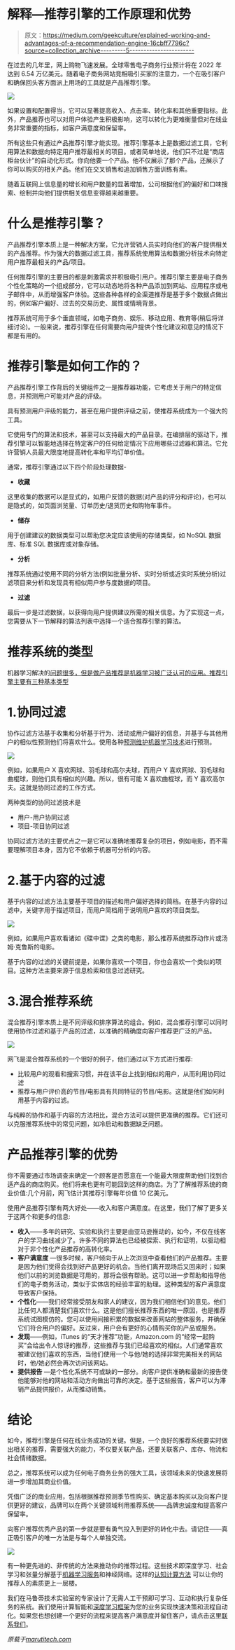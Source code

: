 # 解释—推荐引擎的工作原理和优势

> 原文：<https://medium.com/geekculture/explained-working-and-advantages-of-a-recommendation-engine-16cbff7796c?source=collection_archive---------5----------------------->

在过去的几年里，网上购物飞速发展。全球零售电子商务行业预计将在 2022 年达到 6.54 万亿美元。随着电子商务网站竞相吸引买家的注意力，一个在吸引客户和确保回头客方面派上用场的工具就是产品推荐引擎。

![](img/57bd81a175b70529b30536b32b3bafbf.png)

如果设置和配置得当，它可以显著提高收入、点击率、转化率和其他重要指标。此外，产品推荐也可以对用户体验产生积极影响，这可以转化为更难衡量但对在线业务非常重要的指标，如客户满意度和保留率。

所有这些只有通过产品推荐引擎才能实现。推荐引擎基本上是数据过滤工具，它利用算法和数据向特定用户推荐最相关的项目。或者简单地说，他们只不过是“商店柜台伙计”的自动化形式。你向他要一个产品。他不仅展示了那个产品，还展示了你可以购买的相关产品。他们在交叉销售和追加销售方面训练有素。

随着互联网上信息量的增长和用户数量的显著增加，公司根据他们的偏好和口味搜索、绘制并向他们提供相关信息变得越来越重要。

# 什么是推荐引擎？

产品推荐引擎本质上是一种解决方案，它允许营销人员实时向他们的客户提供相关的产品推荐。作为强大的数据过滤工具，推荐系统使用算法和数据分析技术向特定用户推荐最相关的产品/项目。

任何推荐引擎的主要目的都是刺激需求并积极吸引用户。推荐引擎主要是电子商务个性化策略的一个组成部分，它可以动态地将各种产品添加到网站、应用程序或电子邮件中，从而增强客户体验。这些各种各样的全渠道推荐是基于多个数据点做出的，例如客户偏好、过去的交易历史、属性或情境背景。

推荐系统可用于多个垂直领域，如电子商务、娱乐、移动应用、教育等(稍后将详细讨论)。一般来说，推荐引擎在任何需要向用户提供个性化建议和意见的情况下都是有用的。

# 推荐引擎是如何工作的？

产品推荐引擎工作背后的关键组件之一是推荐器功能，它考虑关于用户的特定信息，并预测用户可能对产品的评级。

具有预测用户评级的能力，甚至在用户提供评级之前，使推荐系统成为一个强大的工具。

它使用专门的算法和技术，甚至可以支持最大的产品目录。在编排层的驱动下，推荐引擎可以智能地选择在特定客户的任何给定情况下应用哪些过滤器和算法。它允许营销人员最大限度地提高转化率和平均订单价值。

通常，推荐引擎通过以下四个阶段处理数据-

*   **收藏**

这里收集的数据可以是显式的，如用户反馈的数据(对产品的评分和评论)，也可以是隐式的，如页面浏览量、订单历史/退货历史和购物车事件。

*   **储存**

用于创建建议的数据类型可以帮助您决定应该使用的存储类型，如 NoSQL 数据库、标准 SQL 数据库或对象存储。

*   **分析**

推荐系统通过使用不同的分析方法(例如批量分析、实时分析或近实时系统分析)过滤项目来分析和发现具有相似用户参与度数据的项目。

*   **过滤**

最后一步是过滤数据，以获得向用户提供建议所需的相关信息。为了实现这一点，您需要从下一节解释的算法列表中选择一个适合推荐引擎的算法。

# 推荐系统的类型

机器学习解决的[问题很多，但是做产品推荐是机器学习被广泛认可的应用。推荐引擎主要有三种基本类型](https://marutitech.com/problems-solved-machine-learning/)

# 1.协同过滤

协作过滤方法基于收集和分析基于行为、活动或用户偏好的信息，并基于与其他用户的相似性预测他们将喜欢什么。使用各种[预测维护机器学习技术](https://marutitech.com/predictive-maintenance-machine-learning-techniques/)进行预测。

![](img/dd13f7a2e2be7bb772519b77b03f7b5c.png)

例如，如果用户 X 喜欢网球、羽毛球和高尔夫球，而用户 Y 喜欢网球、羽毛球和曲棍球，则他们具有相似的兴趣。所以，很有可能 X 喜欢曲棍球，而 Y 喜欢高尔夫。这就是协同过滤的工作方式。

两种类型的协同过滤技术是

*   用户-用户协同过滤
*   项目-项目协同过滤

协同过滤方法的主要优点之一是它可以准确地推荐复杂的项目，例如电影，而不需要理解项目本身，因为它不依赖于机器可分析的内容。

# 2.基于内容的过滤

基于内容的过滤方法主要基于项目的描述和用户偏好选择的简档。在基于内容的过滤中，关键字用于描述项目，而用户简档用于说明用户喜欢的项目类型。

![](img/76853f30667b4a4d6c6e41fddeb29c43.png)

例如，如果用户喜欢看诸如《碟中谍》之类的电影，那么推荐系统推荐动作片或汤姆·克鲁斯的电影。

基于内容的过滤的关键前提是，如果你喜欢一个项目，你也会喜欢一个类似的项目。这种方法主要来源于信息检索和信息过滤研究。

# 3.混合推荐系统

混合推荐引擎本质上是不同评级和排序算法的组合。例如，混合推荐引擎可以同时使用协作过滤和基于产品的过滤，以准确的精确度向客户推荐更广泛的产品。

![](img/febbc6104a2910cb80edfbf85ef2868d.png)

网飞是混合推荐系统的一个很好的例子，他们通过以下方式进行推荐:

*   比较用户的观看和搜索习惯，并在该平台上找到相似的用户，从而利用协同过滤
*   推荐与用户评价高的节目/电影具有共同特征的节目/电影。这就是他们如何利用基于内容的过滤。

与纯粹的协作和基于内容的方法相比，混合方法可以提供更准确的推荐。它们还可以克服推荐系统中的常见问题，如冷启动和数据缺乏问题。

# 产品推荐引擎的优势

你不需要通过市场调查来确定一个顾客是否愿意在一个能最大限度帮助他们找到合适产品的商店购买。他们将来也更有可能回到这样的商店。为了了解推荐系统的商业价值:几个月前，网飞估计其推荐引擎每年价值 10 亿美元。

使用产品推荐引擎有两大好处——收入和客户满意度。在这里，我们了解了更多关于这两个和更多的信息:

*   **收入**——多年的研究、实验和执行主要是由亚马逊推动的，如今，不仅在线客户的学习曲线减少了。许多不同的算法也已经被探索、执行和证明，以驱动相对于非个性化产品推荐的高转化率。
*   **客户满意度** —很多时候，客户倾向于从上次浏览中查看他们的产品推荐。主要是因为他们觉得会找到好产品更好的机会。当他们离开现场后又回来时；如果他们以前的浏览数据是可用的，那将会很有帮助。这可以进一步帮助和指导他们的电子商务活动，类似于实体店的经验丰富的助理。这种类型的客户满意度导致客户保持。
*   **个性化**——我们经常接受朋友和家人的建议，因为我们相信他们的意见。他们比任何人都清楚我们喜欢什么。这是他们擅长推荐东西的唯一原因，也是推荐系统试图模仿的。您可以使用间接积累的数据来改善网站的整体服务，并确保它们符合用户的偏好。反过来，用户会有更好的心情购买你的产品或服务。
*   **发现**——例如，iTunes 的“天才推荐”功能，Amazon.com 的“经常一起购买”会给出令人惊讶的推荐，这些推荐与我们已经喜欢的相似。人们通常喜欢被建议他们喜欢的东西，当他们使用一个与他/她的选择非常完美相关的网站时，他/她必然会再次访问该网站。
*   **提供报告** —是个性化系统不可或缺的一部分。向客户提供准确和最新的报告使他能够对他的网站和活动方向做出可靠的决定。基于这些报告，客户可以为滞销产品提供报价，从而推动销售。

# 结论

如今，推荐引擎是任何在线业务成功的关键。但是，一个良好的推荐系统要实时做出相关的推荐，需要强大的能力，不仅要关联产品，还要关联客户、库存、物流和社会情绪数据。

总之，推荐系统可以成为任何电子商务业务的强大工具，该领域未来的快速发展将进一步增加其商业价值。

凭借广泛的商业应用，包括根据推荐预测季节性购买、确定基本购买以及向客户提供更好的建议，品牌可以在两个关键领域利用推荐系统——品牌忠诚度和提高客户保留率。

向客户推荐优秀产品的第一步就是要有勇气投入到更好的转化中去。请记住——真正吸引客户的唯一方法是与每个人单独交流。

![](img/447fd6e716025f6fbcd7ea2c10fec2b7.png)

有一种更先进的、非传统的方法来推动你的推荐过程。这些技术即深度学习、社会学习和张量分解基于[机器学习服务](https://marutitech.com/machine-learning-services/)和神经网络。这样的[认知计算方法](https://marutitech.com/cognitive-computing-features-scope-limitations/) [](https://marutitech.com/cognitive-computing-features-scope/)可以让你的推荐人的素质更上一层楼。

我们在马鲁蒂技术实验室的专家设计了无需人工干预即可学习、互动和执行复杂任务的系统。我们使用计算智能和[深度学习框架](https://marutitech.com/top-8-deep-learning-frameworks/)为您的业务实现快速决策和流程自动化。如果您也想创建一个更好的流程来提高客户满意度并留住客户，请点击这里[联系我们](https://marutitech.com/contact-us/)。

*原载于*[*marutitech.com*](https://marutitech.com/)